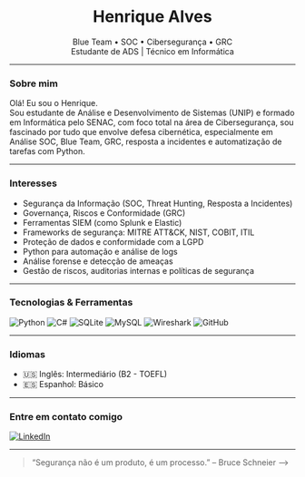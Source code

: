 <h1 align="center">Henrique Alves</h1>
<p align="center">
  Blue Team • SOC • Cibersegurança • GRC <br/>
  Estudante de ADS | Técnico em Informática <br/>
</p>

---

### Sobre mim

Olá! Eu sou o Henrique.  
Sou estudante de Análise e Desenvolvimento de Sistemas (UNIP) e formado em Informática pelo SENAC, com foco total na área de Cibersegurança, sou fascinado por tudo que envolve defesa cibernética, especialmente em Análise SOC, Blue Team, GRC, resposta a incidentes e automatização de tarefas com Python.


---

### Interesses

- Segurança da Informação (SOC, Threat Hunting, Resposta a Incidentes)
- Governança, Riscos e Conformidade (GRC) 
- Ferramentas SIEM (como Splunk e Elastic)
- Frameworks de segurança: MITRE ATT&CK, NIST, COBIT, ITIL
- Proteção de dados e conformidade com a LGPD
- Python para automação e análise de logs
- Análise forense e detecção de ameaças
- Gestão de riscos, auditorias internas e políticas de segurança


---

### Tecnologias & Ferramentas

![Python](https://img.shields.io/badge/Python-3776AB?style=for-the-badge&logo=python&logoColor=white)
![C#](https://img.shields.io/badge/C%23-239120?style=for-the-badge&logo=c-sharp&logoColor=white)
![SQLite](https://img.shields.io/badge/SQLite-07405E?style=for-the-badge&logo=sqlite&logoColor=white)
![MySQL](https://img.shields.io/badge/MySQL-005C84?style=for-the-badge&logo=mysql&logoColor=white)
![Wireshark](https://img.shields.io/badge/Wireshark-1679A7?style=for-the-badge&logo=wireshark&logoColor=white)
![GitHub](https://img.shields.io/badge/GitHub-000000?style=for-the-badge&logo=github&logoColor=white)

---

### Idiomas

- 🇺🇸 Inglês: Intermediário (B2 - TOEFL)
- 🇪🇸 Espanhol: Básico

---

### Entre em contato comigo

[![LinkedIn](https://img.shields.io/badge/LinkedIn-0072b1?style=for-the-badge&logo=linkedin&logoColor=white)](https://www.linkedin.com/in/henriquealvessoc/)

---

> “Segurança não é um produto, é um processo.” – Bruce Schneier
-->
